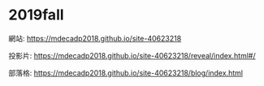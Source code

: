 # 2019fall

網站: https://mdecadp2018.github.io/site-40623218

投影片: https://mdecadp2018.github.io/site-40623218/reveal/index.html#/

部落格: https://mdecadp2018.github.io/site-40623218/blog/index.html
